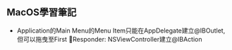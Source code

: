## MacOS學習筆記

- Application的Main Menu的Menu Item只能在AppDelegate建立@IBOutlet, 但可以拖曳至First Responder: NSViewController建立@IBAction